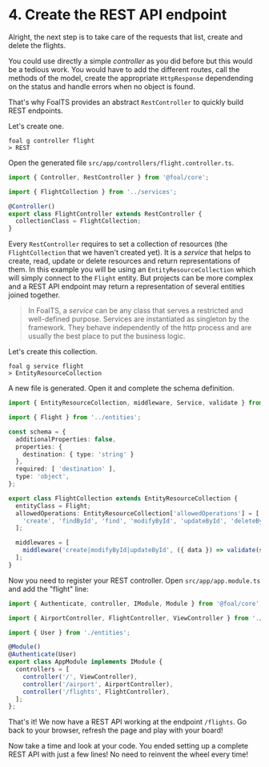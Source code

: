 # 4. Create the REST API endpoint

Alright, the next step is to take care of the requests that list, create and delete the flights.

You could use directly a simple *controller* as you did before but this would be a tedious work. You would have to add the different routes, call the methods of the model, create the appropriate `HttpResponse` dependending on the status and handle errors when no object is found.

That's why FoalTS provides an abstract `RestController` to quickly build REST endpoints.

Let's create one.

```shell
foal g controller flight
> REST
```

Open the generated file `src/app/controllers/flight.controller.ts`.

```typescript
import { Controller, RestController } from '@foal/core';

import { FlightCollection } from '../services';

@Controller()
export class FlightController extends RestController {
  collectionClass = FlightCollection;
}
```

Every `RestController` requires to set a collection of resources (the `FlightCollection` that we haven't created yet). It is a *service* that helps to create, read, update or delete resources and return representations of them. In this example you will be using an `EntityResourceCollection` which will simply connect to the `Flight` entity. But projects can be more complex and a REST API endpoint may return a representation of several entities joined together.

> In FoalTS, a *service* can be any class that serves a restricted and well-defined purpose. Services are instantiated as singleton by the framework. They behave independently of the http process and are usually the best place to put the business logic.

Let's create this collection.

```shell
foal g service flight
> EntityResourceCollection
```

A new file is generated. Open it and complete the schema definition.

```typescript
import { EntityResourceCollection, middleware, Service, validate } from '@foal/core';

import { Flight } from '../entities';

const schema = {
  additionalProperties: false,
  properties: {
    destination: { type: 'string' }
  },
  required: [ 'destination' ],
  type: 'object',
};

export class FlightCollection extends EntityResourceCollection {
  entityClass = Flight;
  allowedOperations: EntityResourceCollection['allowedOperations'] = [
    'create', 'findById', 'find', 'modifyById', 'updateById', 'deleteById'
  ];

  middlewares = [
    middleware('create|modifyById|updateById', ({ data }) => validate(schema, data))
  ];
}

```

Now you need to register your REST controller. Open `src/app/app.module.ts` and add the "flight" line:

```typescript
import { Authenticate, controller, IModule, Module } from '@foal/core';

import { AirportController, FlightController, ViewController } from './controllers';

import { User } from './entities';

@Module()
@Authenticate(User)
export class AppModule implements IModule {
  controllers = [
    controller('/', ViewController),
    controller('/airport', AirportController),
    controller('/flights', FlightController),
  ];
};

```

That's it! We now have a REST API working at the endpoint `/flights`. Go back to your browser, refresh the page and play with your board!

Now take a time and look at your code. You ended setting up a complete REST API with just a few lines! No need to reinvent the wheel every time!
